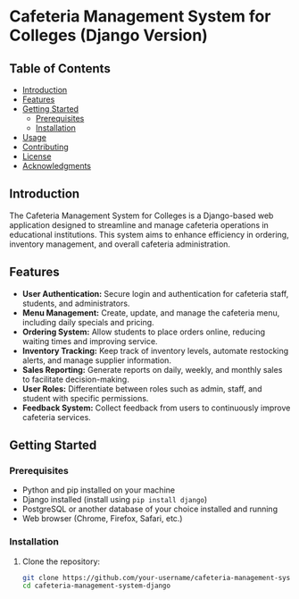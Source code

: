 # Cafeteria Management System for Colleges (Django Version)

## Table of Contents
- [Introduction](#introduction)
- [Features](#features)
- [Getting Started](#getting-started)
  - [Prerequisites](#prerequisites)
  - [Installation](#installation)
- [Usage](#usage)
- [Contributing](#contributing)
- [License](#license)
- [Acknowledgments](#acknowledgments)

## Introduction
The Cafeteria Management System for Colleges is a Django-based web application designed to streamline and manage cafeteria operations in educational institutions. This system aims to enhance efficiency in ordering, inventory management, and overall cafeteria administration.

## Features
- **User Authentication:** Secure login and authentication for cafeteria staff, students, and administrators.
- **Menu Management:** Create, update, and manage the cafeteria menu, including daily specials and pricing.
- **Ordering System:** Allow students to place orders online, reducing waiting times and improving service.
- **Inventory Tracking:** Keep track of inventory levels, automate restocking alerts, and manage supplier information.
- **Sales Reporting:** Generate reports on daily, weekly, and monthly sales to facilitate decision-making.
- **User Roles:** Differentiate between roles such as admin, staff, and student with specific permissions.
- **Feedback System:** Collect feedback from users to continuously improve cafeteria services.

## Getting Started

### Prerequisites
- Python and pip installed on your machine
- Django installed (install using `pip install django`)
- PostgreSQL or another database of your choice installed and running
- Web browser (Chrome, Firefox, Safari, etc.)

### Installation
1. Clone the repository:
   ```bash
   git clone https://github.com/your-username/cafeteria-management-system-django.git
   cd cafeteria-management-system-django
